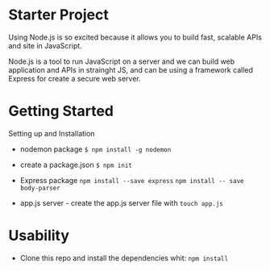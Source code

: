# Starter Project

Using Node.js is so excited because it allows you to build fast, scalable APIs and site in JavaScript.

Node.js is a tool to run JavaScript on a server and we can build web application and APIs in strainght JS, and can be using a framework called Express for create a secure web server.

# Getting Started

Setting up and Installation

* nodemon package
```$ npm install -g nodemon```

* create a package.json
```$ npm init```

* Express package
```npm install --save express```
```npm install -- save body-parser```

* app.js server - create the app.js server file with
```touch app.js```

# Usability

* Clone this repo and install the dependencies whit:
```npm install```
